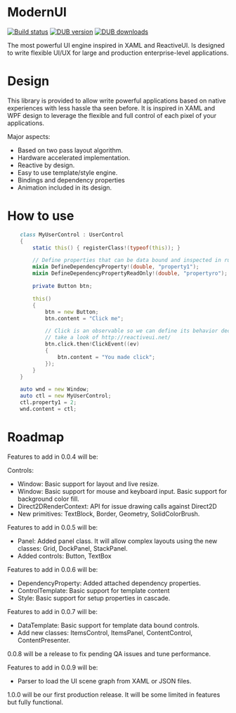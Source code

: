 ModernUI
========

[![Build status](https://ci.appveyor.com/api/projects/status/xwtq3jpfa1la0fnv?svg=true)](https://ci.appveyor.com/project/jairov4/modernui)
[![DUB version](https://img.shields.io/dub/v/modernui.svg)](https://code.dlang.org/packages/modernui)
[![DUB downloads](https://img.shields.io/dub/dt/modernui.svg)](https://code.dlang.org/packages/modernui)

The most powerful UI engine inspired in XAML and ReactiveUI. 
Is designed to write flexible UI/UX for large and production enterprise-level applications.

Design
======

This library is provided to allow write powerful applications based on native experiences with less hassle tha seen before.
It is inspired in XAML and WPF design to leverage the flexible and full control of each pixel of your applications.

Major aspects:

- Based on two pass layout algorithm.
- Hardware accelerated implementation.
- Reactive by design.
- Easy to use template/style engine.
- Bindings and dependency properties
- Animation included in its design.

How to use
==========

```D
    class MyUserControl : UserControl
    {
    	static this() { registerClass!(typeof(this)); }

        // Define properties that can be data bound and inspected in runtime
        mixin DefineDependencyProperty!(double, "property1");
        mixin DefineDependencyPropertyReadOnly!(double, "propertyro");

        private Button btn;

        this()
        {
            btn = new Button;
            btn.content = "Click me";

            // Click is an observable so we can define its behavior declaratively here
            // take a look of http://reactiveui.net/
            btn.click.then!ClickEvent((ev) 
            {
                btn.content = "You made click";
            });
        }
    }

    auto wnd = new Window;
    auto ctl = new MyUserControl;
    ctl.property1 = 2;
    wnd.content = ctl;
```

Roadmap
=======

Features to add in 0.0.4 will be:

Controls:
- Window: Basic support for layout and live resize. 
- Window: Basic support for mouse and keyboard input. Basic support for background color fill.
- Direct2DRenderContext: API for issue drawing calls against Direct2D
- New primitives: TextBlock, Border, Geometry, SolidColorBrush.

Features to add in 0.0.5 will be:

- Panel: Added panel class. It will allow complex layouts using the new classes: Grid, DockPanel, StackPanel.
- Added controls: Button, TextBox

Features to add in 0.0.6 will be:

- DependencyProperty: Added attached dependency properties.
- ControlTemplate: Basic support for template content
- Style: Basic support for setup properties in cascade.

Features to add in 0.0.7 will be:

- DataTemplate: Basic support for template data bound controls.
- Add new classes: ItemsControl, ItemsPanel, ContentControl, ContentPresenter.

0.0.8 will be a release to fix pending QA issues and tune performance.

Features to add in 0.0.9 will be:

- Parser to load the UI scene graph from XAML or JSON files.

1.0.0 will be our first production release. It will be some limited in features but fully functional.
